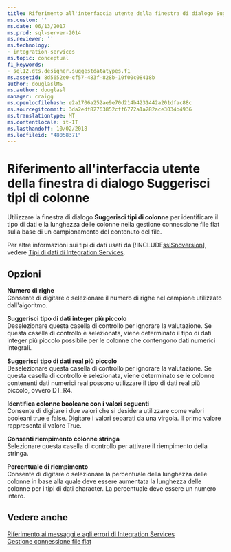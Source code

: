 ```yaml
---
title: Riferimento all'interfaccia utente della finestra di dialogo Suggerisci tipi di colonne | Microsoft Docs
ms.custom: ''
ms.date: 06/13/2017
ms.prod: sql-server-2014
ms.reviewer: ''
ms.technology:
- integration-services
ms.topic: conceptual
f1_keywords:
- sql12.dts.designer.suggestdatatypes.f1
ms.assetid: 8d5652e0-cf57-483f-828b-10f00c08418b
author: douglaslMS
ms.author: douglasl
manager: craigg
ms.openlocfilehash: e2a1706a252ae9e70d214b4231442a201dfac88c
ms.sourcegitcommit: 3da2edf82763852cff6772a1a282ace3034b4936
ms.translationtype: MT
ms.contentlocale: it-IT
ms.lasthandoff: 10/02/2018
ms.locfileid: "48058371"
---
```

# <a name="suggest-column-types-dialog-box-ui-reference"></a>Riferimento all'interfaccia utente della finestra di dialogo Suggerisci tipi di colonne
  Utilizzare la finestra di dialogo **Suggerisci tipi di colonne** per identificare il tipo di dati e la lunghezza delle colonne nella gestione connessione file flat sulla base di un campionamento del contenuto del file.  
  
 Per altre informazioni sui tipi di dati usati da [!INCLUDE[ssISnoversion](../../includes/ssisnoversion-md.md)], vedere [Tipi di dati di Integration Services](../data-flow/integration-services-data-types.md).  
  
## <a name="options"></a>Opzioni  
 **Numero di righe**  
 Consente di digitare o selezionare il numero di righe nel campione utilizzato dall'algoritmo.  
  
 **Suggerisci tipo di dati integer più piccolo**  
 Deselezionare questa casella di controllo per ignorare la valutazione. Se questa casella di controllo è selezionata, viene determinato il tipo di dati integer più piccolo possibile per le colonne che contengono dati numerici integrali.  
  
 **Suggerisci tipo di dati real più piccolo**  
 Deselezionare questa casella di controllo per ignorare la valutazione. Se questa casella di controllo è selezionata, viene determinato se le colonne contenenti dati numerici real possono utilizzare il tipo di dati real più piccolo, ovvero DT_R4.  
  
 **Identifica colonne booleane con i valori seguenti**  
 Consente di digitare i due valori che si desidera utilizzare come valori booleani true e false. Digitare i valori separati da una virgola. Il primo valore rappresenta il valore True.  
  
 **Consenti riempimento colonne stringa**  
 Selezionare questa casella di controllo per attivare il riempimento della stringa.  
  
 **Percentuale di riempimento**  
 Consente di digitare o selezionare la percentuale della lunghezza delle colonne in base alla quale deve essere aumentata la lunghezza delle colonne per i tipi di dati character. La percentuale deve essere un numero intero.  
  
## <a name="see-also"></a>Vedere anche  
 [Riferimento ai messaggi e agli errori di Integration Services](../integration-services-error-and-message-reference.md)   
 [Gestione connessione file flat](file-connection-manager.md)  
  
  
